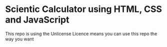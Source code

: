 # Scientic Calculator using HTML, CSS and JavaScript

This repo is using the Unlicense Licence means you can use this repo the way you want
